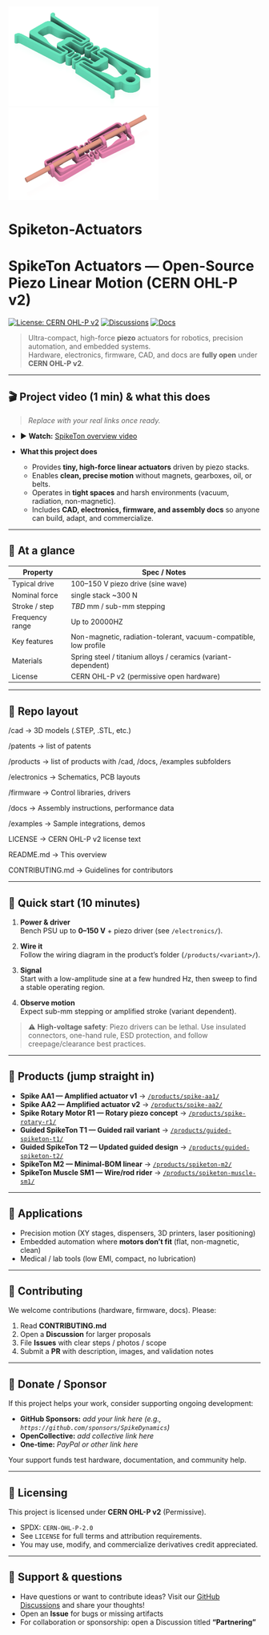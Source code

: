 <img src="products/Spiketon%20M1/images/Green%20Spiketon%20M1.png" alt="Spiketon M1 Actuator" width="300">
<img src="products/Guided%20Spiketon%20T1/images/Spiketon%20T1.png" alt="Spiketon T1 Actuator" width="300">

# Spiketon-Actuators

# SpikeTon Actuators — Open-Source Piezo Linear Motion (CERN OHL-P v2)

[![License: CERN OHL-P v2](https://img.shields.io/badge/License-CERN%20OHL--P%20v2-blue.svg)](./LICENSE)
[![Discussions](https://img.shields.io/badge/Community-Discussions-black?logo=github)](../../discussions)
[![Docs](https://img.shields.io/badge/docs-index-informational.svg)](./docs/README.md)

> Ultra-compact, high-force **piezo** actuators for robotics, precision automation, and embedded systems.  
> Hardware, electronics, firmware, CAD, and docs are **fully open** under **CERN OHL-P v2**.

---

## 🎬 Project video (1 min) & what this does

> _Replace with your real links once ready._

- ▶️ **Watch:** [SpikeTon overview video](examples/)  
  

- **What this project does**
  - Provides **tiny, high-force linear actuators** driven by piezo stacks.
  - Enables **clean, precise motion** without magnets, gearboxes, oil, or belts.
  - Operates in **tight spaces** and harsh environments (vacuum, radiation, non-magnetic).
  - Includes **CAD, electronics, firmware, and assembly docs** so anyone can build, adapt, and commercialize.

---

## 🔎 At a glance

| Property                | Spec / Notes                                 |
|---                      |---                                                                        |
| Typical drive           | 100–150 V piezo drive (sine wave)                                   |
| Nominal force           | single stack ~300 N                            |
| Stroke / step           | _TBD_ mm / sub-mm stepping                                                |
| Frequency range         | Up to 20000HZ                              |
| Key features            | Non-magnetic, radiation-tolerant, vacuum-compatible, low profile          |
| Materials               | Spring steel / titanium alloys / ceramics (variant-dependent)             |
| License                 | CERN OHL-P v2 (permissive open hardware)                                  |


---

## 🧭 Repo layout

/cad → 3D models (.STEP, .STL, etc.)

/patents  → list of patents

/products  → list of products with /cad, /docs, /examples subfolders

/electronics → Schematics, PCB layouts

/firmware → Control libraries, drivers

/docs → Assembly instructions, performance data

/examples → Sample integrations, demos

LICENSE → CERN OHL-P v2 license text

README.md → This overview

CONTRIBUTING.md → Guidelines for contributors

---

## 🧪 Quick start (10 minutes)

1. **Power & driver**  
   Bench PSU up to **0–150 V** + piezo driver (see `/electronics/`).

2. **Wire it**  
   Follow the wiring diagram in the product’s folder (`/products/<variant>/`).

3. **Signal**  
   Start with a low-amplitude sine at a few hundred Hz, then sweep to find a stable operating region.

4. **Observe motion**  
   Expect sub-mm stepping or amplified stroke (variant dependent).

> ⚠️ **High-voltage safety**: Piezo drivers can be lethal. Use insulated connectors, one-hand rule, ESD protection, and follow creepage/clearance best practices.

---

## 🧭 Products (jump straight in)

- **Spike AA1 — Amplified actuator v1** → [`/products/spike-aa1/`](products/spike-aa1/)  
- **Spike AA2 — Amplified actuator v2** → [`/products/spike-aa2/`](products/spike-aa2/)  
- **Spike Rotary Motor R1 — Rotary piezo concept** → [`/products/spike-rotary-r1/`](products/spike-rotary-r1/)  
- **Guided SpikeTon T1 — Guided rail variant** → [`/products/guided-spiketon-t1/`](products/guided-spiketon-t1/)  
- **Guided SpikeTon T2 — Updated guided design** → [`/products/guided-spiketon-t2/`](products/guided-spiketon-t2/)  
- **SpikeTon M2 — Minimal-BOM linear** → [`/products/spiketon-m2/`](products/spiketon-m2/)  
- **SpikeTon Muscle SM1 — Wire/rod rider** → [`/products/spiketon-muscle-sm1/`](products/spiketon-muscle-sm1/)


---

## 🔌 Applications

- Precision motion (XY stages, dispensers, 3D printers, laser positioning)  
- Embedded automation where **motors don’t fit** (flat, non-magnetic, clean)  
- Medical / lab tools (low EMI, compact, no lubrication)

---

## 🤝 Contributing

We welcome contributions (hardware, firmware, docs). Please:

1. Read **CONTRIBUTING.md**  
2. Open a **Discussion** for larger proposals  
3. File **Issues** with clear steps / photos / scope  
4. Submit a **PR** with description, images, and validation notes

---

## 💝 Donate / Sponsor

If this project helps your work, consider supporting ongoing development:

- **GitHub Sponsors:** _add your link here (e.g., `https://github.com/sponsors/SpikeDynamics`)_  
- **OpenCollective:** _add collective link here_  
- **One-time:** _PayPal or other link here_

Your support funds test hardware, documentation, and community help.

---

## 🧾 Licensing

This project is licensed under **CERN OHL-P v2** (Permissive).

- SPDX: `CERN-OHL-P-2.0`  
- See `LICENSE` for full terms and attribution requirements.  
- You may use, modify, and commercialize derivatives credit appreciated.

---

## 🙋 Support & questions

- Have questions or want to contribute ideas? Visit our [GitHub Discussions](https://github.com/SpikeDynamics/Spiketon-Actuators/discussions) and share your thoughts!  
- Open an **Issue** for bugs or missing artifacts  
- For collaboration or sponsorship: open a Discussion titled **“Partnering”**

